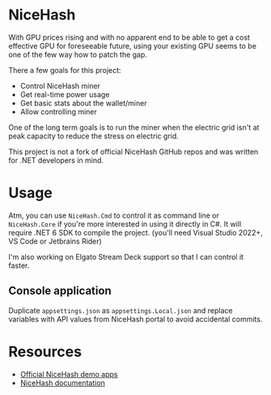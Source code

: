 # NiceHash

With GPU prices rising and with no apparent end to be able to get a cost effective GPU for foreseeable future, using your existing GPU seems to be one of the few way how to patch the gap.

There a few goals for this project:
- Control NiceHash miner
- Get real-time power usage
- Get basic stats about the wallet/miner
- Allow controlling miner

One of the long term goals is to run the miner when the electric grid isn't at peak capacity to reduce the stress on electric grid.

This project is not a fork of official NiceHash GitHub repos and was written for .NET developers in mind.

# Usage

Atm, you can use `NiceHash.Cmd` to control it as command line or `NiceHash.Core` if you're more interested in using it directly in C#.
It will require .NET 6 SDK to compile the project. (you'll need Visual Studio 2022+, VS Code or Jetbrains Rider)

I'm also working on Elgato Stream Deck support so that I can control it faster.

## Console application

Duplicate `appsettings.json` as `appsettings.Local.json` and replace variables with API values from NiceHash portal to avoid accidental commits.


# Resources

- [Official NiceHash demo apps](https://github.com/nicehash/rest-clients-demo)
- [NiceHash documentation](https://www.nicehash.com/docs/rest)
